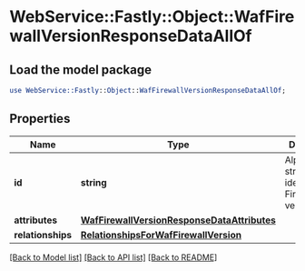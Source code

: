 # WebService::Fastly::Object::WafFirewallVersionResponseDataAllOf

## Load the model package
```perl
use WebService::Fastly::Object::WafFirewallVersionResponseDataAllOf;
```

## Properties
Name | Type | Description | Notes
------------ | ------------- | ------------- | -------------
**id** | **string** | Alphanumeric string identifying a Firewall version. | [optional] [readonly] 
**attributes** | [**WafFirewallVersionResponseDataAttributes**](WafFirewallVersionResponseDataAttributes.md) |  | [optional] 
**relationships** | [**RelationshipsForWafFirewallVersion**](RelationshipsForWafFirewallVersion.md) |  | [optional] 

[[Back to Model list]](../README.md#documentation-for-models) [[Back to API list]](../README.md#documentation-for-api-endpoints) [[Back to README]](../README.md)


